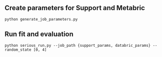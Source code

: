 ## Create parameters for Support and Metabric

```shell
python generate_job_parameters.py
```

## Run fit and evaluation

```shell
python serious_run.py --job_path {support_params, databric_params} --random_state [0, 4]
```